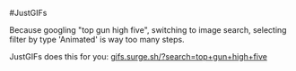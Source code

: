 #JustGIFs

Because googling "top gun high five", switching to image search, selecting filter by type 'Animated' is way too many steps. 

JustGIFs does this for you: [gifs.surge.sh/?search=top+gun+high+five](gifs.surge.sh/?search=top+gun+high+five)
